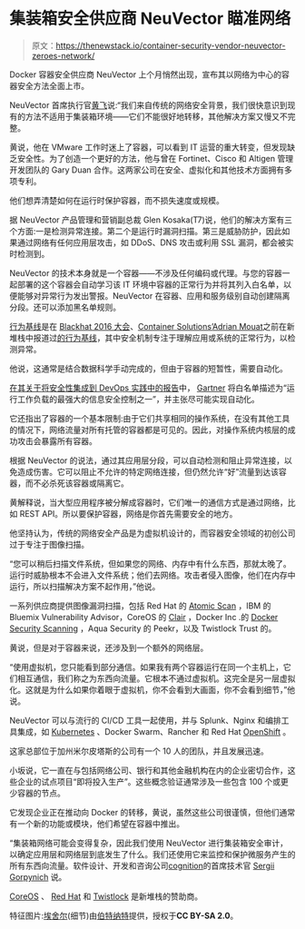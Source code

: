 # 集装箱安全供应商 NeuVector 瞄准网络

> 原文：<https://thenewstack.io/container-security-vendor-neuvector-zeroes-network/>

Docker 容器安全供应商 NeuVector 上个月悄然出现，宣布其以网络为中心的容器安全方法全面上市。

NeuVector 首席执行官[黄飞](https://www.linkedin.com/in/fei-huang-7990162)说:“我们来自传统的网络安全背景，我们很快意识到现有的方法不适用于集装箱环境——它们不能很好地转移，其他解决方案又慢又不完整。

黄说，他在 VMware 工作时迷上了容器，可以看到 IT 运营的重大转变，但发现缺乏安全性。为了创造一个更好的方法，他与曾在 Fortinet、Cisco 和 Altigen 管理开发团队的 Gary Duan 合作。这两家公司在安全、虚拟化和其他技术方面拥有多项专利。

他们想弄清楚如何在运行时保护容器，而不损失速度或规模。

据 NeuVector 产品管理和营销副总裁 Glen Kosaka(T7)说，他们的解决方案有三个方面:一是检测异常连接。第二个是运行时漏洞扫描。第三是威胁防护，因此如果通过网络有任何应用层攻击，如 DDoS、DNS 攻击或利用 SSL 漏洞，都会被实时检测到。

NeuVector 的技术本身就是一个容器——不涉及任何编码或代理。与您的容器一起部署的这个容器会自动学习该 IT 环境中容器的正常行为并将其列入白名单，以便能够对异常行为发出警报。NeuVector 在容器、应用和服务级别自动创建隔离分段。还可以添加黑名单规则。

[行为基线](https://techcrunch.com/2016/08/04/the-four-cybersecurity-terms-everyone-is-talking-about-at-black-hat/)是在 [Blackhat 2016 大会](http://www.blackhat.com/us-16/)、[Container Solutions’](http://container-solutions.com/)[Adrian Mouat](https://twitter.com/adrianmouat)之前在新堆栈中报道过[的行为基线](https://thenewstack.io/assessing-the-state-current-container-security/)，其中安全机制专注于理解应用或系统的正常行为，以检测异常。

他说，这通常是结合数据科学手动完成的，但由于容器的短暂性，需要自动化。

[在其关于将安全性集成到 DevOps 实践中的报告](https://www.gartner.com/doc/3463417/devsecops-seamlessly-integrate-security-devops)中， [Gartner](http://www.gartner.com/technology/home.jsp) 将白名单描述为“运行工作负载的最强大的信息安全控制之一”，并主张尽可能实现自动化。

它还指出了容器的一个基本限制:由于它们共享相同的操作系统，在没有其他工具的情况下，网络流量对所有托管的容器都是可见的。因此，对操作系统内核层的成功攻击会暴露所有容器。

根据 NeuVector 的说法，通过其应用层分段，可以自动检测和阻止异常连接，以免造成伤害。它可以阻止不允许的特定网络连接，但仍然允许“好”流量到达该容器，而不必杀死该容器或隔离它。

黄解释说，当大型应用程序被分解成容器时，它们唯一的通信方式是通过网络，比如 REST API。所以要保护容器，网络是你首先需要安全的地方。

他坚持认为，传统的网络安全产品是为虚拟机设计的，而容器安全领域的初创公司过于专注于图像扫描。

“您可以稍后扫描文件系统，但如果您的网络、内存中有什么东西，那就太晚了。运行时威胁根本不会进入文件系统；他们去网络。攻击者侵入图像，他们在内存中运行，所以扫描解决方案不起作用，”他说。

一系列供应商提供图像漏洞扫描，包括 Red Hat 的 [Atomic Scan](https://developerblog.redhat.com/2016/05/02/introducing-atomic-scan-container-vulnerability-detection/) ，IBM 的 Bluemix Vulnerability Advisor，CoreOS 的 [Clair](https://github.com/coreos/clair) ，Docker Inc .的 [Docker Security Scanning](https://blog.docker.com/2016/05/docker-security-scanning/) ，Aqua Security 的 Peekr，以及 Twistlock Trust 的。

黄说，但是对于容器来说，还涉及到一个额外的网络层。

“使用虚拟机，您只能看到部分通信。如果我有两个容器运行在同一个主机上，它们相互通信，我们称之为东西向流量。它根本不通过虚拟机。这完全是另一层虚拟化。这就是为什么如果你着眼于虚拟机，你不会看到大画面，你不会看到细节，”他说。

NeuVector 可以与流行的 CI/CD 工具一起使用，并与 Splunk、Nginx 和编排工具集成，如 [Kubernetes](/category/kubernetes/) 、Docker Swarm、Rancher 和 Red Hat [OpenShift](https://www.openshift.com/) 。

这家总部位于加州米尔皮塔斯的公司有一个 10 人的团队，并且发展迅速。

小坂说，它一直在与包括网络公司、银行和其他金融机构在内的企业密切合作，这些企业的试点项目“即将投入生产”。这些概念验证通常涉及一些包含 100 个或更少容器的节点。

它发现企业正在推动向 Docker 的转移，黄说，虽然这些公司很谨慎，但他们通常有一个新的功能或模块，他们希望在容器中推出。

“集装箱网络可能会变得复杂，因此我们使用 NeuVector 进行集装箱安全审计，以确定应用层和网络层到底发生了什么。我们还使用它来监控和保护微服务产生的所有东西向流量。软件设计、开发和咨询公司[cognition](http://cogniance.com/)的首席技术官 [Sergii Gorpynich](https://www.linkedin.com/in/sergiigorpynich/) 说。

[CoreOS](https://coreos.com/) 、 [Red Hat](https://www.openshift.com/) 和 [Twistlock](https://www.paloaltonetworks.com/prisma/cloud) 是新堆栈的赞助商。

特征图片:[埃舍尔](https://www.flickr.com/photos/bertknot/16750774555/in/photolist-rwd6FR-4zRBjv-8d4cXS-4mFePe-bun7u-6BK3ZE-kchD6Z-NkPy-BE96-4epZXR-7BDTEJ-8ykp6p-v1Tjy-aLHhTn-v1Td5-7SKg6G-2UPvQU-z7Q8Q-kchCPr-2bpo2B-oozbuJ-94SamP-kchCNK-kchDSt-eDXn-co7FGh-4ind12-5e9zHm-kchDpe-4irh1Y-339jD4-gRHFJh-4irgbu-4ikpWF-5Ns5RK-5e5e4X-4ikqfV-2E3Dxj-kchCsp-j7GYf8-gRHRNq-qYha2H-nJNdtJ-4irfGG-isgMs6-b9KdQT-ishPE1-cdggWy-BE4L-4ipxJL)(细节)由[伯特纳特](https://www.flickr.com/photos/bertknot/)提供，授权于**CC BY-SA 2.0**。

<svg xmlns:xlink="http://www.w3.org/1999/xlink" viewBox="0 0 68 31" version="1.1"><title>Group</title> <desc>Created with Sketch.</desc></svg>